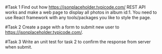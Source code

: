 #Task 1
Find out how https://jsonplaceholder.typicode.com/ REST API works and make a web page to display all photos in album id:1. You need to use React framework with any tools/packages you like to style the page.

#Task 2
Create a page with a form to submit new user to https://jsonplaceholder.typicode.com/.

#Task 3
Write an unit test for task 2 to confirm the response from server when submit.
